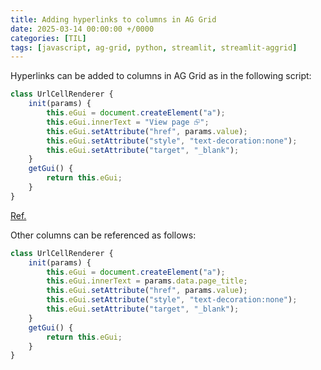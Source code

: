 ```yaml
---
title: Adding hyperlinks to columns in AG Grid
date: 2025-03-14 00:00:00 +/0000
categories: [TIL]
tags: [javascript, ag-grid, python, streamlit, streamlit-aggrid]
---
```


Hyperlinks can be added to columns in AG Grid as in the following script:
```javascript
class UrlCellRenderer {
    init(params) {
        this.eGui = document.createElement("a");
        this.eGui.innerText = "View page ⮺";
        this.eGui.setAttribute("href", params.value);
        this.eGui.setAttribute("style", "text-decoration:none");
        this.eGui.setAttribute("target", "_blank");
    }
    getGui() {
        return this.eGui;
    }
}
```

[Ref.](https://github.com/PablocFonseca/streamlit-aggrid/issues/198)

Other columns can be referenced as follows:
```javascript
class UrlCellRenderer {
    init(params) {
        this.eGui = document.createElement("a");
        this.eGui.innerText = params.data.page_title;
        this.eGui.setAttribute("href", params.value);
        this.eGui.setAttribute("style", "text-decoration:none");
        this.eGui.setAttribute("target", "_blank");
    }
    getGui() {
        return this.eGui;
    }
}
```

